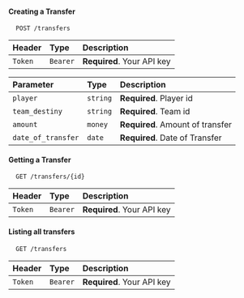 #### Creating a Transfer

```http
  POST /transfers
```

| Header  | Type     | Description                |
| :------ | :------- | :------------------------- |
| `Token` | `Bearer` | **Required**. Your API key |

| Parameter          | Type     | Description                      |
| :----------------- | :------- | :------------------------------- |
| `player`           | `string` | **Required**. Player id          |
| `team_destiny`     | `string` | **Required**. Team id            |
| `amount`           | `money`  | **Required**. Amount of transfer |
| `date_of_transfer` | `date`   | **Required**. Date of Transfer   |

#### Getting a Transfer

```http
  GET /transfers/{id}
```

| Header  | Type     | Description                |
| :------ | :------- | :------------------------- |
| `Token` | `Bearer` | **Required**. Your API key |

#### Listing all transfers

```http
  GET /transfers
```

| Header  | Type     | Description                |
| :------ | :------- | :------------------------- |
| `Token` | `Bearer` | **Required**. Your API key |
